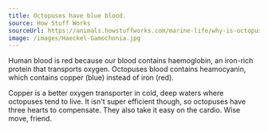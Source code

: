 ```yaml
---
title: Octopuses have blue blood.
source: How Stuff Works
sourceUrl: https://animals.howstuffworks.com/marine-life/why-is-octopus-blood-blue.htm
image: /images/Haeckel-Gamochonia.jpg
---
```


Human blood is red because our blood contains haemoglobin, an iron-rich protein that transports oxygen. Octopuses blood contains heamocyanin, which contains copper (blue) instead of iron (red).

Copper is a better oxygen transporter in cold, deep waters where octopuses tend to live. It isn't super efficient though, so octopuses have three hearts to compensate. They also take it easy on the cardio. Wise move, friend.
